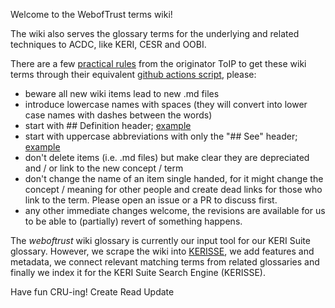 Welcome to the WebofTrust terms wiki!

The wiki also serves the glossary terms for the underlying and related techniques to ACDC, like KERI, CESR and OOBI.

There are a few [practical rules](https://wiki.trustoverip.org/display/HOME/Terms+Wikis) from the originator ToIP to get these wiki terms through their equivalent [github actions script](https://github.com/WebOfTrust/WOT-terms/actions/workflows/content-fetch-and-deploy-update-glossary.yml), please:
- beware all new wiki items lead to new .md files
- introduce lowercase names with spaces (they will convert into lower case names with dashes between the words)
- start with ## Definition header; [example](https://github.com/WebOfTrust/WOT-terms/wiki/CESR)
- start with uppercase abbreviations with only the "## See" header; [example](https://github.com/WebOfTrust/WOT-terms/wiki/CESR)
- don't delete items (i.e. .md files) but make clear they are depreciated and / or link to the new concept / term
- don't change the name of an item single handed, for it might change the concept / meaning for other people and create dead links for those who link to the term. Please open an issue or a PR to discuss first. 
- any other immediate changes welcome, the revisions are available for us to be able to (partially) revert of something happens.

The _weboftrust_ wiki glossary is currently our input tool for our KERI Suite glossary. However, we scrape the wiki into [KERISSE](kerisse.org), we add features and metadata, we connect relevant matching terms from related glossaries and finally we index it for the KERI Suite Search Engine (KERISSE).

Have fun CRU-ing!
Create Read Update